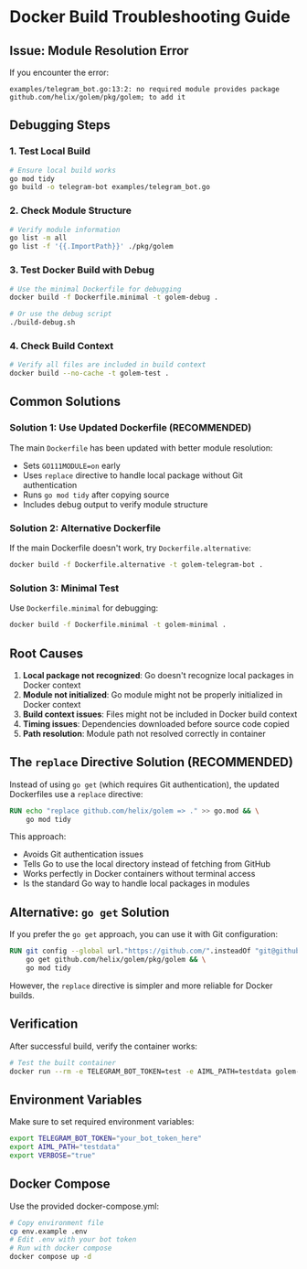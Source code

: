 # Docker Build Troubleshooting Guide

## Issue: Module Resolution Error

If you encounter the error:
```
examples/telegram_bot.go:13:2: no required module provides package github.com/helix/golem/pkg/golem; to add it
```

## Debugging Steps

### 1. Test Local Build
```bash
# Ensure local build works
go mod tidy
go build -o telegram-bot examples/telegram_bot.go
```

### 2. Check Module Structure
```bash
# Verify module information
go list -m all
go list -f '{{.ImportPath}}' ./pkg/golem
```

### 3. Test Docker Build with Debug
```bash
# Use the minimal Dockerfile for debugging
docker build -f Dockerfile.minimal -t golem-debug .

# Or use the debug script
./build-debug.sh
```

### 4. Check Build Context
```bash
# Verify all files are included in build context
docker build --no-cache -t golem-test .
```

## Common Solutions

### Solution 1: Use Updated Dockerfile (RECOMMENDED)
The main `Dockerfile` has been updated with better module resolution:
- Sets `GO111MODULE=on` early
- Uses `replace` directive to handle local package without Git authentication
- Runs `go mod tidy` after copying source
- Includes debug output to verify module structure

### Solution 2: Alternative Dockerfile
If the main Dockerfile doesn't work, try `Dockerfile.alternative`:
```bash
docker build -f Dockerfile.alternative -t golem-telegram-bot .
```

### Solution 3: Minimal Test
Use `Dockerfile.minimal` for debugging:
```bash
docker build -f Dockerfile.minimal -t golem-minimal .
```

## Root Causes

1. **Local package not recognized**: Go doesn't recognize local packages in Docker context
2. **Module not initialized**: Go module might not be properly initialized in Docker context
3. **Build context issues**: Files might not be included in Docker build context
4. **Timing issues**: Dependencies downloaded before source code copied
5. **Path resolution**: Module path not resolved correctly in container

## The `replace` Directive Solution (RECOMMENDED)

Instead of using `go get` (which requires Git authentication), the updated Dockerfiles use a `replace` directive:

```dockerfile
RUN echo "replace github.com/helix/golem => ." >> go.mod && \
    go mod tidy
```

This approach:
- Avoids Git authentication issues
- Tells Go to use the local directory instead of fetching from GitHub
- Works perfectly in Docker containers without terminal access
- Is the standard Go way to handle local packages in modules

## Alternative: `go get` Solution

If you prefer the `go get` approach, you can use it with Git configuration:

```dockerfile
RUN git config --global url."https://github.com/".insteadOf "git@github.com:" && \
    go get github.com/helix/golem/pkg/golem && \
    go mod tidy
```

However, the `replace` directive is simpler and more reliable for Docker builds.

## Verification

After successful build, verify the container works:
```bash
# Test the built container
docker run --rm -e TELEGRAM_BOT_TOKEN=test -e AIML_PATH=testdata golem-telegram-bot
```

## Environment Variables

Make sure to set required environment variables:
```bash
export TELEGRAM_BOT_TOKEN="your_bot_token_here"
export AIML_PATH="testdata"
export VERBOSE="true"
```

## Docker Compose

Use the provided docker-compose.yml:
```bash
# Copy environment file
cp env.example .env
# Edit .env with your bot token
# Run with docker compose
docker compose up -d
```

